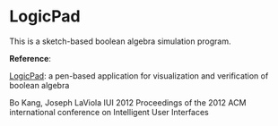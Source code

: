 # LogicPad
This is a sketch-based boolean algebra simulation program.

**Reference**:

[LogicPad](http://dl.acm.org/citation.cfm?id=2167014): a pen-based application for visualization and verification of boolean algebra

Bo Kang, 	Joseph LaViola
IUI 2012 Proceedings of the 2012 ACM international conference on Intelligent User Interfaces
